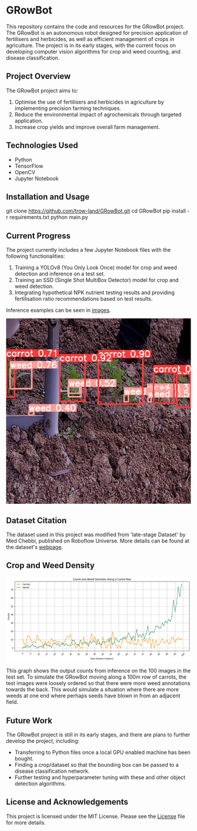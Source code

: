 # GRowBot

This repository contains the code and resources for the GRowBot project. The GRowBot is an autonomous robot designed for precision application of fertilisers and herbicides, as well as efficient management of crops in agriculture. The project is in its early stages, with the current focus on developing computer vision algorithms for crop and weed counting, and disease classification.

## Project Overview

The GRowBot project aims to:

1. Optimise the use of fertilisers and herbicides in agriculture by implementing precision farming techniques.
2. Reduce the environmental impact of agrochemicals through targeted application.
3. Increase crop yields and improve overall farm management.

## Technologies Used

- Python
- TensorFlow
- OpenCV
- Jupyter Notebook

## Installation and Usage

git clone https://github.com/trow-land/GRowBot.git
cd GRowBot
pip install -r requirements.txt
python main.py

## Current Progress

The project currently includes a few Jupyter Notebook files with the following functionalities:

1. Training a YOLOv8 (You Only Look Once) model for crop and weed detection and inference on a test set.
2. Training an SSD (Single Shot MultiBox Detector) model for crop and weed detection.
3. Integrating hypothetical NPK nutrient testing results and providing fertilisation ratio recommendations based on test results.

Inference examples can be seen in [images](https://github.com/trow-land/Computer-Vision-Projects/tree/main/GRowBot/images).

![YOLO](images/YOLO1.jpg)

## Dataset Citation

The dataset used in this project was modified from 'late-stage Dataset' by Med Chebbi, published on Roboflow Universe. More details can be found at the dataset's [webpage](https://universe.roboflow.com/med-chebbi/late-stage).

## Crop and Weed Density

![Example](images/Carrot_weed_dens_graph.png)

This graph shows the output counts from inference on the 100 images in the test set. To simulate the GRowBot moving along a 100m row of carrots, the test images were loosely ordered so that there were more weed annotations towards the back. This would simulate a situation where there are more weeds at one end where perhaps seeds have blown in from an adjacent field.

## Future Work

The GRowBot project is still in its early stages, and there are plans to further develop the project, including:

- Transferring to Python files once a local GPU enabled machine has been bought.
- Finding a crop/dataset so that the bounding box can be passed to a disease classification network.
- Further testing and hyperparameter tuning with these and other object detection algorithms.

## License and Acknowledgements

This project is licensed under the MIT License. Please see the [License](https://www.mit.edu/~amini/LICENSE.md) file for more details.
